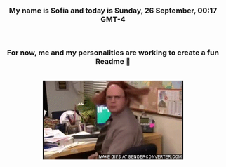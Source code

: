 


<div align="center">
<h3 >My name is Sofia and today is Sunday, 26 September, 00:17 GMT-4</h3><br>
<h3 >For now, me and my personalities are working to create a fun Readme 👋
</h3><br>
<img src='img/dwight.gif' alt='working...'/>
</div>
